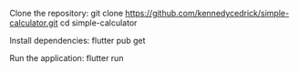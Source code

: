 Clone the repository:
git clone https://github.com/kennedycedrick/simple-calculator.git
cd simple-calculator

Install dependencies:
flutter pub get

Run the application:
flutter run
